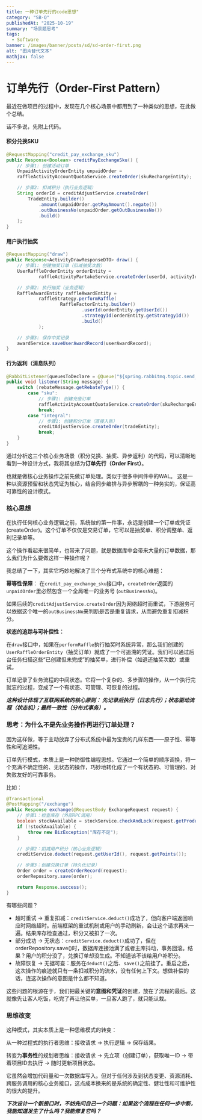 ```yaml
---
title: 一种订单先行的code思想"  
category: "SB-Q"  
publishedAt: "2025-10-19"  
summary: "场景题思考"  
tags:  
  - Software
banner: /images/banner/posts/sd/sd-order-first.png
alt: "图片替代文本"  
mathjax: false
---
```


# 订单先行（Order-First Pattern）

最近在做项目的过程中，发现在几个核心场景中都用到了一种类似的思想，在此做个总结。


话不多说，先附上代码。

#### 积分兑换SKU

```java
@RequestMapping("credit_pay_exchange_sku")
public Response<Boolean> creditPayExchangeSku() {
    // 步骤1: 创建活动订单
    UnpaidActivityOrderEntity unpaidOrder =
    raffleActivityAccountQuotaService.createOrder(skuRechargeEntity);

    // 步骤2: 扣减积分（执行业务逻辑）
    String orderId = creditAdjustService.createOrder(
        TradeEntity.builder()
            .amount(unpaidOrder.getPayAmount().negate())
            .outBusinessNo(unpaidOrder.getOutBusinessNo())
            .build()
    );
}
```

#### 用户执行抽奖

```java
@RequestMapping("draw")
public Response<ActivityDrawResponseDTO> draw() {
    // 步骤1: 创建抽奖订单（扣减抽奖次数）
    UserRaffleOrderEntity orderEntity =
            raffleActivityPartakeService.createOrder(userId, activityId);

    // 步骤2: 执行抽奖（业务逻辑）
    RaffleAwardEntity raffleAwardEntity =
            raffleStrategy.performRaffle(
                    RaffleFactorEntity.builder()
                            .userId(orderEntity.getUserId())
                            .strategyId(orderEntity.getStrategyId())
                            .build()
            );

    // 步骤3: 保存中奖记录
    awardService.saveUserAwardRecord(userAwardRecord);
}
```

#### 行为返利（消息队列）

```java
@RabbitListener(queuesToDeclare = @Queue("${spring.rabbitmq.topic.send_rebate}"))
public void listener(String message) {
    switch (rebateMessage.getRebateType()) {
        case "sku":
            // 步骤1: 创建充值订单
            raffleActivityAccountQuotaService.createOrder(skuRechargeEntity);
            break;
        case "integral":
            // 步骤1: 创建积分订单（直接入账）
            creditAdjustService.createOrder(tradeEntity);
            break;
    }
}
```

通过分析这三个核心业务场景（积分兑换、抽奖、异步返利）的代码，可以清晰地看到一种设计方式，我将其总结为**订单先行（Order First）**。

也就是做核心业务操作之前先做订单处理。类似于很多中间件中的WAL。 这是一种以资源预留和状态凭证为核心，结合同步编排与异步解耦的一种务实的，保证高可靠性的设计模式。


### 核心思想

在执行任何核心业务逻辑之前，系统做的第一件事，永远是创建一个订单或凭证 (createOrder)。这个订单不仅仅是交易订单，它可以是抽奖单、积分调整单、返利记录单等。

这个操作看起来很简单，也带来了问题，就是数据库中会带来大量的订单数据，那么我们为什么要做这样一种操作呢？

我总结了一下，其实它巧妙地解决了三个分布式系统中的核心难题：

**幂等性保障**：
在`credit_pay_exchange_sku`接口中，`createOrder`返回的`unpaidOrder`里必然包含一个全局唯一的业务号 (`outBusinessNo`)。

如果后续的`creditAdjustService.createOrder`因为网络超时而重试，下游服务可以依据这个唯一的`outBusinessNo`来判断是否是重复请求，从而避免重复扣减积分。


**状态的追踪与可补偿性：**

在`draw`接口中，如果在`performRaffle`执行抽奖时系统异常，那么我们创建的`UserRaffleOrderEntity`（抽奖订单）就成了一个可追溯的凭证。我们可以通过后台任务扫描这些“已创建但未完成”的抽奖单，进行补偿（如退还抽奖次数）或重试。

订单记录了业务流程的中间状态。它将一个复杂的、多步骤的操作，从一个执行完就忘的过程，变成了一个有状态、可管理、可恢复的过程。


_**这种设计体现了互联网系统的核心原则： 先记录后执行（日志先行）；状态驱动流程（状态机）；最终一致性（分布式事务）。**_


### 思考：为什么不是先业务操作再进行订单处理？

因为这样做，等于主动放弃了分布式系统中最为宝贵的几样东西——原子性、幂等性和可追溯性。

订单先行模式，本质上是一种防御性编程思想。它通过一个简单的顺序调换，将一个充满不确定性的、无状态的操作，巧妙地转化成了一个有状态的、可管理的、对失败友好的可靠事务。

比如：

```java
@Transactional
@PostMapping("/exchange")
public Response exchange(@RequestBody ExchangeRequest request) {
    // 步骤1：检查库存（外部RPC调用）
    boolean stockAvailable = stockService.checkAndLock(request.getProductId(), 1);
    if (!stockAvailable) {
        throw new BizException("库存不足");
    }

    // 步骤2：扣减用户积分（核心业务逻辑）
    creditService.deduct(request.getUserId(), request.getPoints());

    // 步骤3：创建兑换订单（持久化记录）
    Order order = createOrderRecord(request);
    orderRepository.save(order);

    return Response.success();
}
```
有哪些问题？

- 超时重试 -> 重复扣减：`creditService.deduct()`成功了，但向客户端返回响应时网络超时。前端框架的重试机制或用户的手动刷新，会让这个请求再来一遍。结果库存检查通过，积分又被扣了一次。
- 部分成功 -> 无状态：`creditService.deduct()`成功了，但在orderRepository.save()时，数据库连接池满了或者主库抖动，事务回滚。结果？用户的积分没了，兑换订单却没生成。不知道该不该给用户补积分。
- 故障恢复 -> 无据可查：服务在`deduct()`之后、`save()`之前挂了。重启之后，这次操作的痕迹就只有一条扣减积分的流水，没有任何上下文。想做补偿的话，连这次操作的意图是什么都不知道。


这些问题的根源在于，我们把最关键的**意图和凭证**的创建，放在了流程的最后。这就像先让客人吃饭，吃完了再让他买单，一旦客人跑了，就只能认栽。


### 思维改变

这种模式，其实本质上是一种思维模式的转变： 

从一种过程式的执行者思维：接收请求 -> 执行逻辑 -> 保存结果。 

转变为**事务性**的规划者思维：接收请求 -> 先立项（创建订单），获取唯一ID -> 带着项目ID去执行 -> 随时更新项目状态。

它虽然会增加代码量和一次数据库写入。但对于任何涉及到状态变更、资源消耗、跨服务调用的核心业务接口，这点成本换来的是系统的确定性、健壮性和可维护性的很大的提升。

**_下次设计一个新接口时，不妨先问自己一个问题：如果这个流程在任何一步中断，我能知道发生了什么吗？我能修复它吗？_**